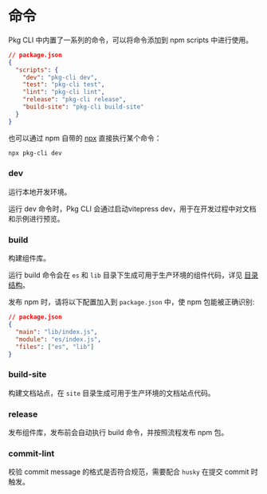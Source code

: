 # 命令

Pkg CLI 中内置了一系列的命令，可以将命令添加到 npm scripts 中进行使用。

```json
// package.json
{
  "scripts": {
    "dev": "pkg-cli dev",
    "test": "pkg-cli test",
    "lint": "pkg-cli lint",
    "release": "pkg-cli release",
    "build-site": "pkg-cli build-site"
  }
}
```

也可以通过 npm 自带的 [npx](https://github.com/npm/npx) 直接执行某个命令：

```bash
npx pkg-cli dev
```

### dev

运行本地开发环境。

运行 dev 命令时，Pkg CLI 会通过启动vitepress dev，用于在开发过程中对文档和示例进行预览。

### build

构建组件库。

运行 build 命令会在 `es` 和 `lib` 目录下生成可用于生产环境的组件代码，详见 [目录结构](https://github.com/vant-ui/vant/tree/main/packages/vant-cli/docs/directory.zh-CN.md)。

发布 npm 时，请将以下配置加入到 `package.json` 中，使 npm 包能被正确识别:

```json
// package.json
{
  "main": "lib/index.js",
  "module": "es/index.js",
  "files": ["es", "lib"]
}
```

### build-site

构建文档站点，在 `site` 目录生成可用于生产环境的文档站点代码。

### release

发布组件库，发布前会自动执行 build 命令，并按照流程发布 npm 包。

### commit-lint

校验 commit message 的格式是否符合规范，需要配合 `husky` 在提交 commit 时触发。
